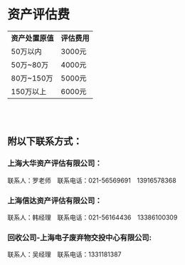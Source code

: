 # 资产评估费

<table>
      <tr><td><strong>资产处置原值</strong></td><td><strong>评估费用</strong></td></tr>
      <tr><td>50万以内</td><td>3000元</td></tr>
      <tr><td>50万~80万</td><td>4000元</td></tr>
      <tr><td>80万~150万</td><td>5000元</td></tr>
      <tr><td>150万以上</td><td>6000元</td></tr>
</table>

<br/>
<br/>

## 附以下联系方式：
### 上海大华资产评估有限公司：

联系人：罗老师　联系电话：021-56569691　13916578368

### 上海信达资产评估有限公司：

联系人：韩经理　联系电话：021-56164436　13386100309

### 回收公司-上海电子废弃物交投中心有限公司:

联系人：吴经理　联系电话：1331181387
